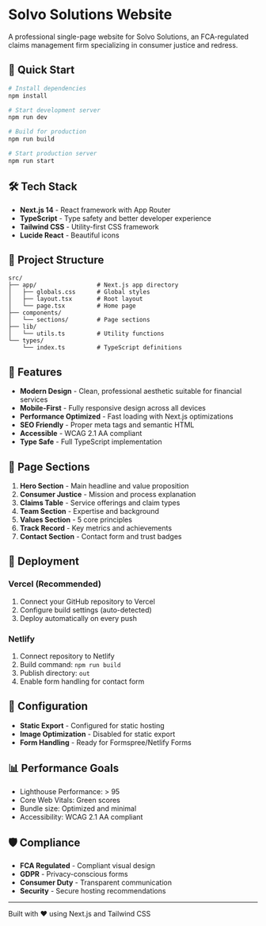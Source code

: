 # Solvo Solutions Website

A professional single-page website for Solvo Solutions, an FCA-regulated claims management firm specializing in consumer justice and redress.

## 🚀 Quick Start

```bash
# Install dependencies
npm install

# Start development server
npm run dev

# Build for production
npm run build

# Start production server
npm run start
```

## 🛠️ Tech Stack

- **Next.js 14** - React framework with App Router
- **TypeScript** - Type safety and better developer experience
- **Tailwind CSS** - Utility-first CSS framework
- **Lucide React** - Beautiful icons

## 📁 Project Structure

```
src/
├── app/                 # Next.js app directory
│   ├── globals.css      # Global styles
│   ├── layout.tsx       # Root layout
│   └── page.tsx         # Home page
├── components/
│   └── sections/        # Page sections
├── lib/
│   └── utils.ts         # Utility functions
└── types/
    └── index.ts         # TypeScript definitions
```

## 🎨 Features

- **Modern Design** - Clean, professional aesthetic suitable for financial services
- **Mobile-First** - Fully responsive design across all devices
- **Performance Optimized** - Fast loading with Next.js optimizations
- **SEO Friendly** - Proper meta tags and semantic HTML
- **Accessible** - WCAG 2.1 AA compliant
- **Type Safe** - Full TypeScript implementation

## 📄 Page Sections

1. **Hero Section** - Main headline and value proposition
2. **Consumer Justice** - Mission and process explanation
3. **Claims Table** - Service offerings and claim types
4. **Team Section** - Expertise and background
5. **Values Section** - 5 core principles
6. **Track Record** - Key metrics and achievements
7. **Contact Section** - Contact form and trust badges

## 🚀 Deployment

### Vercel (Recommended)

1. Connect your GitHub repository to Vercel
2. Configure build settings (auto-detected)
3. Deploy automatically on every push

### Netlify

1. Connect repository to Netlify
2. Build command: `npm run build`
3. Publish directory: `out`
4. Enable form handling for contact form

## 🔧 Configuration

- **Static Export** - Configured for static hosting
- **Image Optimization** - Disabled for static export
- **Form Handling** - Ready for Formspree/Netlify Forms

## 📊 Performance Goals

- Lighthouse Performance: > 95
- Core Web Vitals: Green scores
- Bundle size: Optimized and minimal
- Accessibility: WCAG 2.1 AA compliant

## 🛡️ Compliance

- **FCA Regulated** - Compliant visual design
- **GDPR** - Privacy-conscious forms
- **Consumer Duty** - Transparent communication
- **Security** - Secure hosting recommendations

---

Built with ❤️ using Next.js and Tailwind CSS